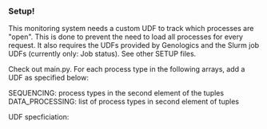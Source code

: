 ### Setup!

This monitoring system needs a custom UDF to track which processes
are "open". This is done to prevent the need to load all processes
for every request. It also requires the UDFs provided by Genologics
and the Slurm job UDFs (currently only: Job status). See other 
SETUP files.

Check out main.py. For each process type in the following arrays,
add a UDF as specified below:

SEQUENCING: process types in the second element of the tuples
DATA_PROCESSING: list of process types in second element of tuples

UDF specficiation:

